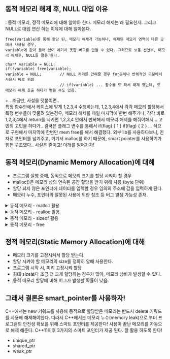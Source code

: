 ## 동적 메모리 해제 후, NULL 대입 이유 

: 동적 메모리, 정적 메모리에 대해 알야아 한다. 메모리 해제는 왜 필요한지. 그리고 NULL로 대입 연산 하는 이유에 대해 알아본다.

    free(variable)를 통해 할당 된, 메모리 해제가 가능하나, 해제된 메모리 영역이 다른 곳에서 사용될 경우,
    variable에 값이 들어 있어 예기치 못한 버그를 만들 수 있다. 그러므로 보통 선언부, 메모리 해제후, NULL를 활용 한다.

    char* variable = NULL;
    if(!variable) free(variable);
    variable = NULL;        // NULL 처리를 안해줄 경우 for문이나 반복적인 구문에서 사용시 바로 위의
                            // if(variable) ... 함수를 또 타서 해제 했는데, 또 메모리 해제 호출 하다가 뻗을 수도 있음.

+.. 조금만, 사설을 덧붙이면..<br>
특정 함수안에서 케이스에 맡게 1,2,3,4 수행하는데, 1,2,3,4에서 각각 메모리 할당해서 특정 변수들이 맞물려 있는경우,
메모리 해제를 제일 마지막에 한번 해주거나, 각각 바로 1,2,3,4에서 return를 시키면 1,2,3,4 안에서 반복해서 메모리 해제를 해줘야해서...
고민의 고민을 하다가.. 결국은 플래그 변수를 통해서 if(flag) { 1 } if(flag) { 2 } ... 식으로 구현해서 마지막에 한번만 mem free를 해서 해결했다.
외부 lib를 사용하다보니, 인자로 포인터를 넘겨주고, 거기서 malloc를 하기 때문에, smart pointer를 사용하기가 힘든 구조였다..
사설은 줄이고! 아래를 읽어가자!
<br>

## 동적 메모리(Dynamic Memory Allocation)에 대해
- 프로그램 실행 중에, 동적으로 메모리 크기를 할당 시켜야 할 경우
- malloc()은 메모리 상의 연속된 공간 할당을 받기 위해 사용 (byte 단위)
- 할당 되지 않은 포인터에 데이터를 입력할 경우 임의의 주소에 값을 입력하게 된다.
- 메모리 누수, 포인터의 잘못된 사용에 의한 참조 등 버그 발생 가능성 존재. 

<details markdown="1">
<summary>동적 메모리 - malloc 활용</summary>
malloc()은 인자로 할당 받고자 하는 메모리 크기를 byte 단위로 명시. 메모리 할당이 성공하면, malloc()은 할당된 메모리의 시작 위치를 가리키는 포인터를 리턴한다.
(void*)를 받는 이유는 어떤 타입으로든 형변환이 가능케 하기 위해서이다.

    - 100byte 문자를 저장하기 위한 공간 할당을 받기 및 활용
    ex1)
    char *tmpStr = NULL;
    tmpStr = (char *) malloc(100);
    
    ex2)
    char *tmpStr;
    memcpy(tmpStr, "1234", 100); ---- x

    ex3)
    char *tmpStr;
    tmpStr = (char *)malloc(100);
    memcpy(tmpStr, "1234", 100); ---- o
</details>

<details markdown="1">
<summary>동적 메모리 - realloc 활용</summary>
realloc()은 메모리의 크기를 조정하고자 할때 사용. 파일의 크기를 읽은 다음 파일의 크기만큼 한번에 메모리 할당을 해버리는 방법,
1024 바이트 정도로 할당, 파일을 읽다가 1024를 초과하게 되면, realloc를 이용해서 1024를 더 할당하는 방법으로 활용 된다.
단, 재할당 하는 과정에서 기존의 데이터가 복사되므로 malloc에 비해 많은 비용이 소모 된다.

    - relloc()
    char *tmpStr;
    tmpStr = (char *)malloc(100);
    memcpy(tmpStr, "1234", 1024);
    tmpStr = (char *)realloc(tmpStr, 2048);
</details>

<details markdown="1">
<summary>동적 메모리 - sizeof 활용</summary>
sizeof는 c의 키워드로 해당 자료형의 크기를 돌려준다. 메모리 할당을 할때 직접 int를 입력 할 수도 있지만,
각 자료형 마다 byte 크기가 다르며, 같은 자료형도 os에 따라 크기가 다를 수 있기 때문에, 직접 입력보다는 sizeof를 활용하도록 한다.

    int *intP;
    intP = (int *)malloc(16); ---- x
    
    int *intP;
    intP = (int *)malloc(sizeof(int)*4); ---- o
</details>

<details markdown="1">
<summary>동적 메모리 - free</summary>
malloc()은 메모리 할당을 커널에 요청하는 시스템 함수다. malloc()에 의해 할당받은 메모리는 프로세스가 종료시점 까지 커널에 의해 보호 받는다.
즉, malloc()를 잘못 사용할 경우 메모리 공간 낭비, 메모리 누수를 일으킬 수 있다.

    char *cp;
    while(1) {
        cp = (char *)malloc(1024);
        printf("%x\n", cp);
        sleep(1);
    }
    : 운영체제에서 계속 1024byte 크기의 새로운 메모리 공간을 프로세스에게 할당함.
    8049611
    8061d38
    80c36a5
    ...

    따라서, 사용한뒤, free(var)를 꼭 해줘야한다.
    char *cp;
    while(1) {
        cp = (char *)malloc(1024);
        printf("%x\n", cp);
        sleep(1);
        free(cp);
    }
    : 메모리 누수 없음

</details>
  
## 정적 메모리(Static Memory Allocation)에 대해
- 메모리 크기를 고정시켜서 할당 받는다.
- 할당 시켜야 할 메모리의 size를 정확히 알때 사용한다.
- 프로그램 시작 시, 미리 고정시켜 할당
- 최대 size보다 조금 더 크게 할당하는 경우가 많아, 메모리 낭비가 발생할 수 있다.
- 동적 메모리 할당에 비해 버그가 발생할 확률이 낮음.

## 그래서 결론은 smart_pointer를 사용하자!
C++에서는 new 키워드를 사용해 동적으로 할당받은 메모리는 반드시 delete 키워드를 사용해 해제해야한다.
따라서 C++에서는 메모리 누수(memory leak)으로 부터 프로그램의 안전성 확보를 위해 스마트 포인터를 제공한다!
사용이 끝난 메모리를 자동으로 해제 해준다. C++11이후 3가지의 스마트 포인터가 제공 된다. 잘 활용 하도록 한다!
- unique_ptr
- shared_ptr
- weak_ptr

